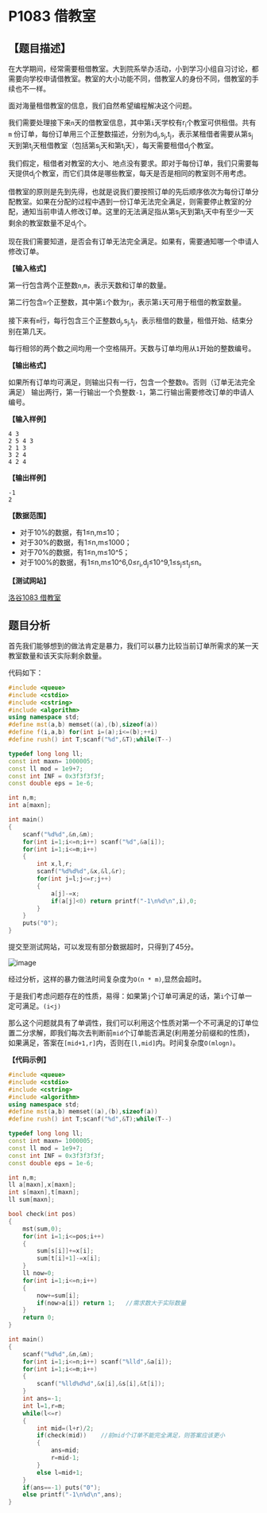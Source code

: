 # P1083 借教室

## 【题目描述】

在大学期间，经常需要租借教室。大到院系举办活动，小到学习小组自习讨论，都需要向学校申请借教室。教室的大小功能不同，借教室人的身份不同，借教室的手续也不一样。

面对海量租借教室的信息，我们自然希望编程解决这个问题。

我们需要处理接下来`n`天的借教室信息，其中第`i`天学校有r<sub>i</sub>个教室可供租借。共有`m` 份订单，每份订单用三个正整数描述，分别为d<sub>j</sub>,s<sub>j</sub>,t<sub>j</sub>，表示某租借者需要从第s<sub>j</sub>天到第t<sub>j</sub>天租借教室（包括第s<sub>j</sub>天和第t<sub>j</sub>天），每天需要租借d<sub>j</sub>个教室。

我们假定，租借者对教室的大小、地点没有要求。即对于每份订单，我们只需要每天提供d<sub>j</sub>个教室，而它们具体是哪些教室，每天是否是相同的教室则不用考虑。

借教室的原则是先到先得，也就是说我们要按照订单的先后顺序依次为每份订单分配教室。如果在分配的过程中遇到一份订单无法完全满足，则需要停止教室的分配，通知当前申请人修改订单。这里的无法满足指从第s<sub>j</sub>天到第t<sub>j</sub>天中有至少一天剩余的教室数量不足d<sub>j</sub>个。

现在我们需要知道，是否会有订单无法完全满足。如果有，需要通知哪一个申请人修改订单。

**【输入格式】**

第一行包含两个正整数`n`,`m`，表示天数和订单的数量。

第二行包含`n`个正整数，其中第`i`个数为r<sub>i</sub>，表示第`i`天可用于租借的教室数量。

接下来有`m`行，每行包含三个正整数d<sub>j</sub>,s<sub>j</sub>,t<sub>j</sub>，表示租借的数量，租借开始、结束分别在第几天。

每行相邻的两个数之间均用一个空格隔开。天数与订单均用从`1`开始的整数编号。

**【输出格式】**

如果所有订单均可满足，则输出只有一行，包含一个整数`0`。否则（订单无法完全满足）
输出两行，第一行输出一个负整数`-1`，第二行输出需要修改订单的申请人编号。

**【输入样例】**

    4 3 
    2 5 4 3 
    2 1 3 
    3 2 4 
    4 2 4

**【输出样例】**

    -1 
    2
    
**【数据范围】**
- 对于10%的数据，有1≤n,m≤10；
- 对于30%的数据，有1≤n,m≤1000；
- 对于70%的数据，有1≤n,m≤10^5；
- 对于100%的数据，有1≤n,m≤10^6,0≤r<sub>i</sub>,d<sub>j</sub>≤10^9,1≤s<sub>j</sub>≤t<sub>j</sub>≤n。

**【测试网站】**

[洛谷1083 借教室](https://www.luogu.org/problemnew/show/P1083)

## 题目分析
   
   首先我们能够想到的做法肯定是暴力，我们可以暴力比较当前订单所需求的某一天教室数量和该天实际剩余数量。
   
   代码如下：
   
```c++
#include <queue>
#include <cstdio>
#include <cstring>
#include <algorithm>
using namespace std;
#define mst(a,b) memset((a),(b),sizeof(a))
#define f(i,a,b) for(int i=(a);i<=(b);++i)
#define rush() int T;scanf("%d",&T);while(T--)

typedef long long ll;
const int maxn= 1000005;
const ll mod = 1e9+7;
const int INF = 0x3f3f3f3f;
const double eps = 1e-6;

int n,m;
int a[maxn];

int main()
{
    scanf("%d%d",&n,&m);
    for(int i=1;i<=n;i++) scanf("%d",&a[i]);
    for(int i=1;i<=m;i++)
    {
        int x,l,r;
        scanf("%d%d%d",&x,&l,&r);
        for(int j=l;j<=r;j++)
        {
            a[j]-=x;
            if(a[j]<0) return printf("-1\n%d\n",i),0;
        }
    }
    puts("0");
}

```
  
   提交至测试网站，可以发现有部分数据超时，只得到了45分。
   
   ![image](https://github.com/Dust-heart/All_Dream/blob/master/binary/images/1083.png)
    
   经过分析，这样的暴力做法时间复杂度为`O(n * m)`,显然会超时。
   
   于是我们考虑问题存在的性质，易得：如果第`j`个订单可满足的话，第`i`个订单一定可满足。`(i<j)`
   
   那么这个问题就具有了单调性，我们可以利用这个性质对第一个不可满足的订单位置二分求解，即我们每次去判断前`mid`个订单能否满足(利用差分前缀和的性质)，如果满足，答案在`[mid+1,r]`内，否则在`[l,mid]`内。时间复杂度`O(mlogn)`。
    
**【代码示例】**

```c++
#include <queue>
#include <cstdio>
#include <cstring>
#include <algorithm>
using namespace std;
#define mst(a,b) memset((a),(b),sizeof(a))
#define rush() int T;scanf("%d",&T);while(T--)

typedef long long ll;
const int maxn= 1000005;
const ll mod = 1e9+7;
const int INF = 0x3f3f3f3f;
const double eps = 1e-6;

int n,m;
ll a[maxn],x[maxn];
int s[maxn],t[maxn];
ll sum[maxn];

bool check(int pos)
{
    mst(sum,0);
    for(int i=1;i<=pos;i++)
    {
        sum[s[i]]+=x[i];
        sum[t[i]+1]-=x[i];
    }
    ll now=0;
    for(int i=1;i<=n;i++)
    {
        now+=sum[i];
        if(now>a[i]) return 1;   //需求数大于实际数量
    }
    return 0;
}

int main()
{
    scanf("%d%d",&n,&m);
    for(int i=1;i<=n;i++) scanf("%lld",&a[i]);
    for(int i=1;i<=m;i++)
    {
        scanf("%lld%d%d",&x[i],&s[i],&t[i]);
    }
    int ans=-1;
    int l=1,r=m;
    while(l<=r)
    {
        int mid=(l+r)/2;
        if(check(mid))    //前mid个订单不能完全满足，则答案应该更小
        {
            ans=mid;
            r=mid-1;
        }
        else l=mid+1;    
    }
    if(ans==-1) puts("0");
    else printf("-1\n%d\n",ans);
}

```
   


